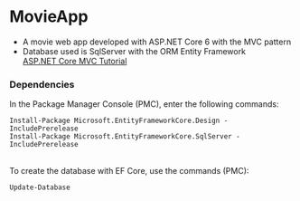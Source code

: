 # MovieApp
* A movie web app developed with ASP.NET Core 6 with the MVC pattern<br/>
* Database used is SqlServer with the ORM Entity Framework<br/>
[ASP.NET Core MVC Tutorial](https://docs.microsoft.com/en-us/aspnet/core/tutorials/first-mvc-app/start-mvc?view=aspnetcore-6.0&tabs=visual-studio "Microsoft ASP.NET Core MVC")

### Dependencies
In the Package Manager Console (PMC), enter the following commands:
```
Install-Package Microsoft.EntityFrameworkCore.Design -IncludePrerelease
Install-Package Microsoft.EntityFrameworkCore.SqlServer -IncludePrerelease
```
<br/>To create the database with EF Core, use the commands (PMC):
```
Update-Database
```